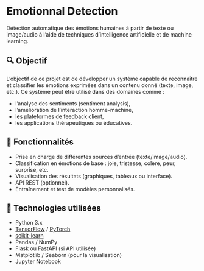 # Emotionnal Detection

Détection automatique des émotions humaines à partir de texte ou image/audio à l’aide de techniques d’intelligence artificielle et de machine learning.

## 🔍 Objectif

L’objectif de ce projet est de développer un système capable de reconnaître et classifier les émotions exprimées dans un contenu donné (texte, image, etc.). Ce système peut être utilisé dans des domaines comme :

- l’analyse des sentiments (sentiment analysis),
- l’amélioration de l’interaction homme-machine,
- les plateformes de feedback client,
- les applications thérapeutiques ou éducatives.

## 🚀 Fonctionnalités

- Prise en charge de différentes sources d’entrée (texte/image/audio).
- Classification en émotions de base : joie, tristesse, colère, peur, surprise, etc.
- Visualisation des résultats (graphiques, tableaux ou interface).
- API REST (optionnel).
- Entraînement et test de modèles personnalisés.

## 🧠 Technologies utilisées

- Python 3.x
- [TensorFlow](https://www.tensorflow.org/) / [PyTorch](https://pytorch.org/)
- [scikit-learn](https://scikit-learn.org/)
- Pandas / NumPy
- Flask ou FastAPI (si API utilisée)
- Matplotlib / Seaborn (pour la visualisation)
- Jupyter Notebook
